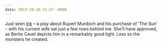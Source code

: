 ```yaml
---
date: 2017-10-20 21:57 -0000
---
```

Just seen [Ink](https://inktheplay.com) – a play about Rupert Murdoch and his purchase of ‘The Sun’ – with his current wife sat just a few rows behind me. She’ll have approved, as Bertie Cavel depicts him in a remarkably good light. Less so the monsters he created.
